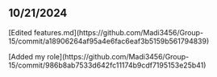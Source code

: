 ## 10/21/2024
<p> [Edited features.md](https://github.com/Madi3456/Group-15/commit/a18906264af95a4e6fac6eaf3b5159b561794839) </p>
<p> [Added my role](https://github.com/Madi3456/Group-15/commit/986b8ab7533d642fc11174b9cdf7195153e25b41) </p>
